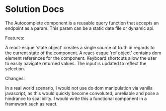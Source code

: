 # Solution Docs

<!-- Include documentation, additional setup instructions, notes etc. here -->

The Autocomplete component is a reusable query function that accepts an endpoint as a param. This param can be a static date file or dynamic api.

Features:

A react-esque 'state object' creates a single source of truth in regards to the current state of the component.
A react-esque 'ref object' contains dom element references for the component.
Keyboard shortcuts allow the user to easily navigate returned values.
The input is updated to reflect the selection.

Changes:

In a real world scenario, I would not use do dom manipulation via vanilla javascript, as this would quickly become convoluted, unreliable and pose a hindrance to scalibility. I would write this a functional component in a framework such as react.
